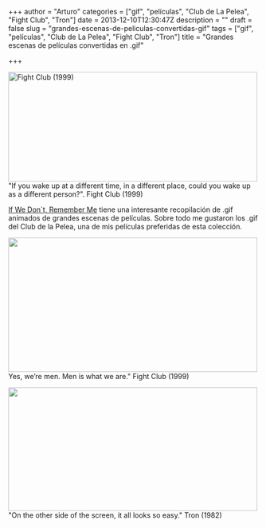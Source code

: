 +++
author = "Arturo"
categories = ["gif", "películas", "Club de La Pelea", "Fight Club", "Tron"]
date = 2013-12-10T12:30:47Z
description = ""
draft = false
slug = "grandes-escenas-de-peliculas-convertidas-gif"
tags = ["gif", "películas", "Club de La Pelea", "Fight Club", "Tron"]
title = "Grandes escenas de películas convertidas en .gif"

+++

<img alt="Fight Club (1999)" src="https://31.media.tumblr.com/tumblr_lu308jMkrz1qe0eclo1_r33_500.gif" width="500" height="220" />"If you wake up at a different time, in a different place, could you wake up as a different person?". Fight Club (1999)

<a href="https://iwdrm.tumblr.com/">If We Don`t, Remember Me</a> tiene una interesante recopilación de .gif animados de grandes escenas de películas. Sobre todo me gustaron los .gif del Club de la Pelea, una de mis películas preferidas de esta colección.

<img src="https://24.media.tumblr.com/38ad849338d5e1eeecfd1880b0497514/tumblr_mh6d6nDLrR1qe0eclo1_r6_500.gif" width="500" height="270" class /> Yes, we’re men. Men is what we are." Fight Club (1999)

<img src="https://24.media.tumblr.com/tumblr_lsp7dwE1Wu1qe0eclo1_r8_500.gif" width="500" height="248" class /> "On the other side of the screen, it all looks so easy." Tron (1982)